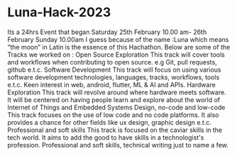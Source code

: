 # Luna-Hack-2023
Its a 24hrs Event that began Saturday 25th February 10.00 am- 26th February Sunday 10.00am
I guess because of the name :Luna which means “the moon” in Latin is the essence of this Hachathon.
Below are some of the Tracks we worked on :
Open Source Exploration
This track will cover tools and workflows when contributing to open source. e.g Git, pull requests, github e.t.c.
Software Development
This track will focus on using various software development technologies, languages, tracks, workflows, tools e.t.c. Keen interest in web, android, flutter, ML & AI and APIs.
Hardware Exploration
This track will revolve around where hardware meets software. It will be centered on having people learn and explore about the world of Internet of Things and Embedded Systems
Design, no-code and low-code
This track focuses on the use of low code and no code platforms. It also provides a chance for other fields like ux design, graphic design e.t.c.
Professional and soft skills
This track is focused on the caviar skills in the tech world. It aims to add the good to have skills in a technologist's profession. Professional and soft skills, technical writing just to name a few.

